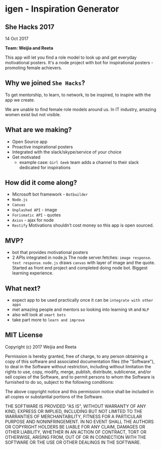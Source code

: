 # igen - Inspiration Generator

## She Hacks 2017
14 Oct 2017

**Team: Weijia and Reeta**

This app will let you find a role model to look up and get everyday motivational posters.
It's a node project with bot for inspirational posters - promoting female achievers.

## Why we joined `She Hacks`?

To get mentorship, to learn, to network, to be inspired, to inspire with the app we create.

We are unable to find female role models around us.
In IT industry, amazing women exist but not visible.

## What are we making?
- Open Source app
- Proactive inspirational posters
- Integrated with the slack/skype/service of your choice
- Get motivated
  - example case: `Girl Geek` team adds a channel to their slack dedicated for inspirations

## How did it come along?
- Microsoft bot framework - `Botbuilder`
- `Node.js`
- `Canvas`
- `Unplashed API` - image
- `Forismatic API` - quotes
- `Axios` - ajax for node
- `Restify`
Motivations shouldn’t cost money so this app is open sourced.

## MVP?
- bot that provides motivational posters
- 2 APIs integrated in node.js
The node server.fetches: `image response`. `text response`.
`node.js` draws `canvas` with layer of image and the quote.
Started as front end project and completed doing node bot. Biggest learning experience.

## What next?
- expect app to be used practically once it can be `integrate with other apps`
- met amazing people and mentors so looking into learning `VR` and `NLP`
- also will look at `smart bots`
- take part more to `learn and improve`

## MIT License

Copyright (c) 2017 Weijia and Reeta

Permission is hereby granted, free of charge, to any person obtaining a copy
of this software and associated documentation files (the "Software"), to deal
in the Software without restriction, including without limitation the rights
to use, copy, modify, merge, publish, distribute, sublicense, and/or sell
copies of the Software, and to permit persons to whom the Software is
furnished to do so, subject to the following conditions:

The above copyright notice and this permission notice shall be included in all
copies or substantial portions of the Software.

THE SOFTWARE IS PROVIDED "AS IS", WITHOUT WARRANTY OF ANY KIND, EXPRESS OR
IMPLIED, INCLUDING BUT NOT LIMITED TO THE WARRANTIES OF MERCHANTABILITY,
FITNESS FOR A PARTICULAR PURPOSE AND NONINFRINGEMENT. IN NO EVENT SHALL THE
AUTHORS OR COPYRIGHT HOLDERS BE LIABLE FOR ANY CLAIM, DAMAGES OR OTHER
LIABILITY, WHETHER IN AN ACTION OF CONTRACT, TORT OR OTHERWISE, ARISING FROM,
OUT OF OR IN CONNECTION WITH THE SOFTWARE OR THE USE OR OTHER DEALINGS IN THE
SOFTWARE.

